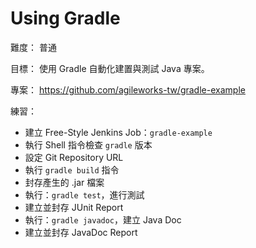 # Using Gradle

難度：
普通

目標：
使用 Gradle 自動化建置與測試 Java 專案。

專案：
https://github.com/agileworks-tw/gradle-example

練習：

* 建立 Free-Style Jenkins Job：`gradle-example`
* 執行 Shell 指令檢查 `gradle` 版本
* 設定 Git Repository URL
* 執行 `gradle build` 指令
* 封存產生的 .jar 檔案
* 執行：`gradle test`，進行測試
* 建立並封存 JUnit Report
* 執行：`gradle javadoc`，建立 Java Doc
* 建立並封存 JavaDoc Report
